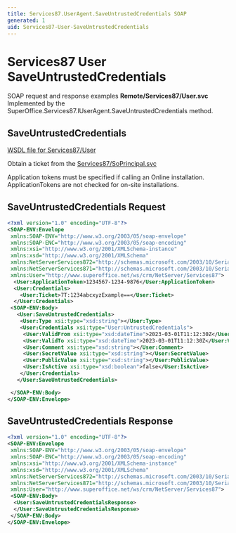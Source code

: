 ```yaml
---
title: Services87.UserAgent.SaveUntrustedCredentials SOAP
generated: 1
uid: Services87-User-SaveUntrustedCredentials
---
```


# Services87 User SaveUntrustedCredentials

SOAP request and response examples **Remote/Services87/User.svc**
Implemented by the <see cref="M:SuperOffice.Services87.IUserAgent.SaveUntrustedCredentials">SuperOffice.Services87.IUserAgent.SaveUntrustedCredentials</see> method.

## SaveUntrustedCredentials





[WSDL file for Services87/User](../Services87-User.md)

Obtain a ticket from the [Services87/SoPrincipal.svc](../SoPrincipal/index.md)

Application tokens must be specified if calling an Online installation. ApplicationTokens are not checked for on-site installations.

## SaveUntrustedCredentials Request

```xml
<?xml version="1.0" encoding="UTF-8"?>
<SOAP-ENV:Envelope
 xmlns:SOAP-ENV="http://www.w3.org/2003/05/soap-envelope"
 xmlns:SOAP-ENC="http://www.w3.org/2003/05/soap-encoding"
 xmlns:xsi="http://www.w3.org/2001/XMLSchema-instance"
 xmlns:xsd="http://www.w3.org/2001/XMLSchema"
 xmlns:NetServerServices872="http://schemas.microsoft.com/2003/10/Serialization/Arrays"
 xmlns:NetServerServices871="http://schemas.microsoft.com/2003/10/Serialization/"
 xmlns:User="http://www.superoffice.net/ws/crm/NetServer/Services87">
  <User:ApplicationToken>1234567-1234-9876</User:ApplicationToken>
  <User:Credentials>
    <User:Ticket>7T:1234abcxyzExample==</User:Ticket>
  </User:Credentials>
 <SOAP-ENV:Body>
   <User:SaveUntrustedCredentials>
    <User:Type xsi:type="xsd:string"></User:Type>
    <User:Credentials xsi:type="User:UntrustedCredentials">
     <User:ValidFrom xsi:type="xsd:dateTime">2023-03-01T11:12:30Z</User:ValidFrom>
     <User:ValidTo xsi:type="xsd:dateTime">2023-03-01T11:12:30Z</User:ValidTo>
     <User:Comment xsi:type="xsd:string"></User:Comment>
     <User:SecretValue xsi:type="xsd:string"></User:SecretValue>
     <User:PublicValue xsi:type="xsd:string"></User:PublicValue>
     <User:IsActive xsi:type="xsd:boolean">false</User:IsActive>
    </User:Credentials>
   </User:SaveUntrustedCredentials>

 </SOAP-ENV:Body>
</SOAP-ENV:Envelope>

```


## SaveUntrustedCredentials Response

```xml
<?xml version="1.0" encoding="UTF-8"?>
<SOAP-ENV:Envelope
 xmlns:SOAP-ENV="http://www.w3.org/2003/05/soap-envelope"
 xmlns:SOAP-ENC="http://www.w3.org/2003/05/soap-encoding"
 xmlns:xsi="http://www.w3.org/2001/XMLSchema-instance"
 xmlns:xsd="http://www.w3.org/2001/XMLSchema"
 xmlns:NetServerServices872="http://schemas.microsoft.com/2003/10/Serialization/Arrays"
 xmlns:NetServerServices871="http://schemas.microsoft.com/2003/10/Serialization/"
 xmlns:User="http://www.superoffice.net/ws/crm/NetServer/Services87">
 <SOAP-ENV:Body>
  <User:SaveUntrustedCredentialsResponse>
  </User:SaveUntrustedCredentialsResponse>
 </SOAP-ENV:Body>
</SOAP-ENV:Envelope>

```

